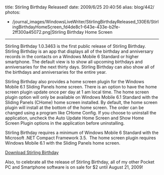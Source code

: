 title: Stirling Birthday Released!
date: 2009/6/25 20:40:56
alias: blog/442/
photos:
- /journal_images/WindowsLiveWriter/StirlingBirthdayReleased_130E6/StirlingBirthdayHomeScreen_fd4de8c1-643e-433e-b2fe-2ff300a45072.png|Stirling Birthday Home Screen
---
Stirling Birthday 1.0.3463 is the first public release of Stirling Birthday. Stirling Birthday is an app that displays all of the birthday and anniversary records in the contacts on a Windows Mobile 6 Standard or higher smartphone. The default view is to show all upcoming birthdays and anniversaries for the next thirty days. Stirling Birthday can also show all of the birthdays and anniversaries for the entire year.

Stirling Birthday also provides a home screen plugin for the Windows Mobile 6.1 Sliding Panels home screen. There is an option to have the home screen plugin update once per day at 1 am local time. The home screen plugin option will only be available on Windows Mobile 6.1 Standard with the Sliding Panels (CHome) home screen installed. By default, the home screen plugin will install at the bottom of the home screen. The order can be changed using a program like CHome Config. If you choose to uninstall the application, uncheck the Auto Update Home Screen and Show Home Screen Plugin options in the application before uninstalling.

Stirling Birthday requires a minimum of Windows Mobile 6 Standard with the Microsoft .NET Compact Framework 3.5.  The home screen plugin requires Windows Mobile 6.1 with the Sliding Panels home screen.

[Download Stirling Birthday](/SmartphoneSoftware.aspx?ID=5)

Also, to celebrate all the release of Stirling Birthday, all of my other Pocket PC and Smartphone software is on sale for $2 until August 21, 2009!